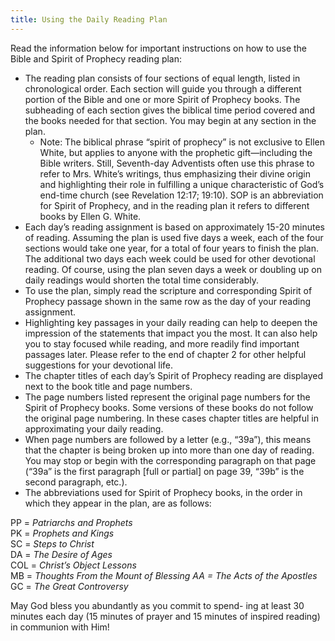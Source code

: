 ```yaml
---
title: Using the Daily Reading Plan
---
```


Read the information below for important instructions on how to use the Bible and Spirit of Prophecy reading plan:

- The reading plan consists of four sections of equal length, listed in chronological order. Each section will guide you through a different portion of the Bible and one or more Spirit of Prophecy books. The subheading of each section gives the biblical time period covered and the books needed for that section. You may begin at any section in the plan.
  - Note: The biblical phrase “spirit of prophecy” is not exclusive to Ellen White, but applies to anyone with the prophetic gift—including the Bible writers. Still, Seventh-day Adventists often use this phrase to refer to Mrs. White’s writings, thus emphasizing their divine origin and highlighting their role in fulfilling a unique characteristic of God’s end-time church (see Revelation 12:17; 19:10). SOP is an abbreviation for Spirit of Prophecy, and in the reading plan it refers to different books by Ellen G. White.
- Each day’s reading assignment is based on approximately 15-20 minutes of reading. Assuming the plan is used five days a week, each of the four sections would take one year, for a total of four years to finish the plan. The additional two days each week could be used for other devotional reading. Of course, using the plan seven days a week or doubling up on daily readings would shorten the total time considerably.
- To use the plan, simply read the scripture and corresponding Spirit of Prophecy passage shown in the same row as the day of your reading assignment.
- Highlighting key passages in your daily reading can help to deepen the impression of the statements that impact you the most. It can also help you to stay focused while reading, and more readily find important passages later. Please refer to the end of chapter 2 for other helpful suggestions for your devotional life.
- The chapter titles of each day’s Spirit of Prophecy reading are displayed next to the book title and page numbers.
- The page numbers listed represent the original page numbers for the Spirit of Prophecy books. Some versions of these books do not follow the original page numbering. In these cases chapter titles are helpful in approximating your daily reading.
- When page numbers are followed by a letter (e.g., “39a”), this means that the chapter is being broken up into more than one day of reading. You may stop or begin with the corresponding paragraph on that page (“39a” is the first paragraph [full or partial] on page 39, “39b” is the second paragraph, etc.).
- The abbreviations used for Spirit of Prophecy books, in the order in which they appear in the plan, are as follows:

PP = _Patriarchs and Prophets_\
PK = _Prophets and Kings_\
SC = _Steps to Christ_\
DA = _The Desire of Ages_\
COL = _Christ’s Object Lessons_\
MB = _Thoughts From the Mount of Blessing AA = The Acts of the Apostles_\
GC = _The Great Controversy_

May God bless you abundantly as you commit to spend- ing at least 30 minutes each day (15 minutes of prayer and 15 minutes of inspired reading) in communion with Him!